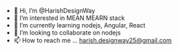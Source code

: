 - 👋 Hi, I’m @HarishDesignWay
- 👀 I’m interested in MEAN MEARN stack
- 🌱 I’m currently learning nodejs, Angular, React
- 💞️ I’m looking to collaborate on nodejs
- 📫 How to reach me ... harish.designway25@gmail.com

<!---
HarishDesignWay/HarishDesignWay is a ✨ special ✨ repository because its `README.md` (this file) appears on your GitHub profile.
You can click the Preview link to take a look at your changes.
--->
